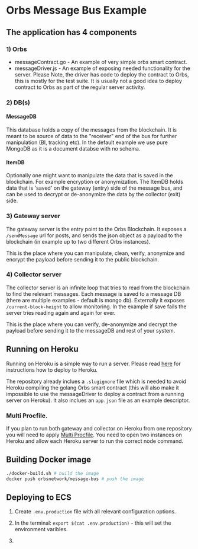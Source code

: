 # Orbs Message Bus Example

## The application has 4 components

### 1) Orbs
* messageContract.go - An example of very simple orbs smart contract. 
* messageDriver.js - An example of exposing needed functionality for the server. Please Note, the driver has 
code to deploy the contract to Orbs, this is mostly for the test suite. It is usually not a good idea to deploy
contract to Orbs as part of the regular server activity.

### 2) DB(s)

#### MessageDB
This database holds a copy of the messages from the blockchain. It is meant to be source of data to 
the "receiver" end of the bus for further manipulation (BI, tracking etc). In the default example we
use pure MongoDB as it is a document databse with no schema.

#### ItemDB
Optionally one might want to manipulate the data that is saved in the blockchain. For example encryption or anonymization.
The ItemDB holds data that is 'saved' on the gateway (entry) side of the message bus, and can be used to decrypt or 
de-anonymize the data by the collector (exit) side.

### 3) Gateway server
The gateway server is the entry point to the Orbs Blockchain. It exposes a ```/sendMessage``` url for posts, 
and sends the json object as a payload to the blockchain (in example up to two different Orbs instances). 

This is the place where you can manipulate, clean, verify, anonymize and encrypt the payload before
sending it to the public blockchain.

### 4) Collector server
The collector server is an infinite loop that tries to read from the blockchain to find the relevant
messages. Each message is saved to a message DB (there are multiple examples - default is mongo db).
Externally it exposes ```/current-block-height``` to allow monitoring. In the example if save fails the 
server tries reading again and again for ever.

This is the place where you can verify, de-anonymize and decrypt the payload before
sending it to the messageDB and rest of your system.

## Running on Heroku 
Running on Heroku is a simple way to run a server. Please read [here](https://devcenter.heroku.com/articles/git)
for instructions how to deploy to Heroku.
 
The repository already inclues a ```.slugignore``` file which is needed to avoid Heroku 
compiling the golang Orbs smart contract (this will also make it impossible to use the 
messageDriver to deploy a contract from a running server on Heroku). It also inclues an 
```app.json``` file as an example descriptor.

### Multi Procfile.
If you plan to run both gateway and collector on Heroku from one repository you will need to apply [Multi Procfile](https://elements.heroku.com/buildpacks/heroku/heroku-buildpack-multi-procfile).
You need to open two instances on Heroku and allow each Heroku server to run the correct node command.

## Building Docker image

```bash
./docker-build.sh # build the image
docker push orbsnetwork/message-bus # push the image
```

## Deploying to ECS

1. Create `.env.production` file with all relevant configuration options.

2. In the terminal: `export $(cat .env.production)` - this will set the environment varibles.

3. 